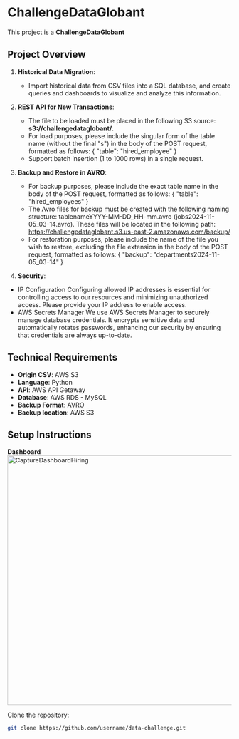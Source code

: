 # ChallengeDataGlobant
This project is a **ChallengeDataGlobant** 

## Project Overview

1. **Historical Data Migration**:
   - Import historical data from CSV files into a SQL database, and create queries and dashboards to visualize and analyze this information.

2. **REST API for New Transactions**:
   - The file to be loaded must be placed in the following S3 source: **s3://challengedataglobant/**.
   - For load purposes, please include the singular form of the table name (without the final "s") in the body of the POST request, formatted as follows: { "table": "hired_employee" }
   - Support batch insertion (1 to 1000 rows) in a single request.

3. **Backup and Restore in AVRO**:
   - For backup purposes, please include the exact table name in the body of the POST request, formatted as follows: { "table": "hired_employees" }
   - The Avro files for backup must be created with the following naming structure: tablenameYYYY-MM-DD_HH-mm.avro (jobs2024-11-05_03-14.avro). These files will be located in the following path: https://challengedataglobant.s3.us-east-2.amazonaws.com/backup/
   - For restoration purposes, please include the name of the file you wish to restore, excluding the file extension in the body of the POST request, formatted as follows: { "backup": "departments2024-11-05_03-14" }
     
4.  **Security**:
   - IP Configuration
   Configuring allowed IP addresses is essential for controlling access to our resources and minimizing unauthorized access. Please provide your IP address to enable access. 
   - AWS Secrets Manager
   We use AWS Secrets Manager to securely manage database credentials. It encrypts sensitive data and automatically rotates passwords, enhancing our security by ensuring that credentials are always up-to-date.


## Technical Requirements
- **Origin CSV**: AWS S3
- **Language**: Python
- **API**: AWS API Getaway
- **Database**: AWS RDS - MySQL
- **Backup Format**: AVRO
 - **Backup location**: AWS S3 
## Setup Instructions

**Dashboard**
<img width="560" alt="CaptureDashboardHiring" src="https://github.com/user-attachments/assets/90340b18-742d-4dda-b7c1-2c301ab62019">

 
 Clone the repository:
   ```bash
   git clone https://github.com/username/data-challenge.git


